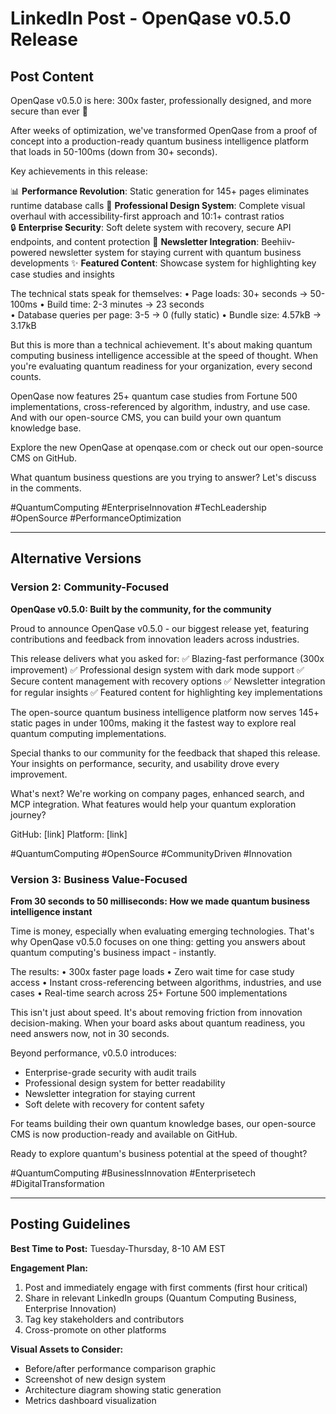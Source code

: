 # LinkedIn Post - OpenQase v0.5.0 Release

## Post Content

OpenQase v0.5.0 is here: 300x faster, professionally designed, and more secure than ever 🚀

After weeks of optimization, we've transformed OpenQase from a proof of concept into a production-ready quantum business intelligence platform that loads in 50-100ms (down from 30+ seconds).

Key achievements in this release:

📊 **Performance Revolution**: Static generation for 145+ pages eliminates runtime database calls
🎨 **Professional Design System**: Complete visual overhaul with accessibility-first approach and 10:1+ contrast ratios  
🔒 **Enterprise Security**: Soft delete system with recovery, secure API endpoints, and content protection
📧 **Newsletter Integration**: Beehiiv-powered newsletter system for staying current with quantum business developments
✨ **Featured Content**: Showcase system for highlighting key case studies and insights

The technical stats speak for themselves:
• Page loads: 30+ seconds → 50-100ms
• Build time: 2-3 minutes → 23 seconds  
• Database queries per page: 3-5 → 0 (fully static)
• Bundle size: 4.57kB → 3.17kB

But this is more than a technical achievement. It's about making quantum computing business intelligence accessible at the speed of thought. When you're evaluating quantum readiness for your organization, every second counts.

OpenQase now features 25+ quantum case studies from Fortune 500 implementations, cross-referenced by algorithm, industry, and use case. And with our open-source CMS, you can build your own quantum knowledge base.

Explore the new OpenQase at openqase.com or check out our open-source CMS on GitHub.

What quantum business questions are you trying to answer? Let's discuss in the comments.

#QuantumComputing #EnterpriseInnovation #TechLeadership #OpenSource #PerformanceOptimization

---

## Alternative Versions

### Version 2: Community-Focused

**OpenQase v0.5.0: Built by the community, for the community**

Proud to announce OpenQase v0.5.0 - our biggest release yet, featuring contributions and feedback from innovation leaders across industries.

This release delivers what you asked for:
✅ Blazing-fast performance (300x improvement)
✅ Professional design system with dark mode support
✅ Secure content management with recovery options
✅ Newsletter integration for regular insights
✅ Featured content for highlighting key implementations

The open-source quantum business intelligence platform now serves 145+ static pages in under 100ms, making it the fastest way to explore real quantum computing implementations.

Special thanks to our community for the feedback that shaped this release. Your insights on performance, security, and usability drove every improvement.

What's next? We're working on company pages, enhanced search, and MCP integration. What features would help your quantum exploration journey?

GitHub: [link]
Platform: [link]

#QuantumComputing #OpenSource #CommunityDriven #Innovation

### Version 3: Business Value-Focused

**From 30 seconds to 50 milliseconds: How we made quantum business intelligence instant**

Time is money, especially when evaluating emerging technologies. That's why OpenQase v0.5.0 focuses on one thing: getting you answers about quantum computing's business impact - instantly.

The results:
• 300x faster page loads
• Zero wait time for case study access
• Instant cross-referencing between algorithms, industries, and use cases
• Real-time search across 25+ Fortune 500 implementations

This isn't just about speed. It's about removing friction from innovation decision-making. When your board asks about quantum readiness, you need answers now, not in 30 seconds.

Beyond performance, v0.5.0 introduces:
- Enterprise-grade security with audit trails
- Professional design system for better readability
- Newsletter integration for staying current
- Soft delete with recovery for content safety

For teams building their own quantum knowledge bases, our open-source CMS is now production-ready and available on GitHub.

Ready to explore quantum's business potential at the speed of thought?

#QuantumComputing #BusinessInnovation #Enterprisetech #DigitalTransformation

---

## Posting Guidelines

**Best Time to Post:** Tuesday-Thursday, 8-10 AM EST

**Engagement Plan:**
1. Post and immediately engage with first comments (first hour critical)
2. Share in relevant LinkedIn groups (Quantum Computing Business, Enterprise Innovation)
3. Tag key stakeholders and contributors
4. Cross-promote on other platforms

**Visual Assets to Consider:**
- Before/after performance comparison graphic
- Screenshot of new design system
- Architecture diagram showing static generation
- Metrics dashboard visualization
